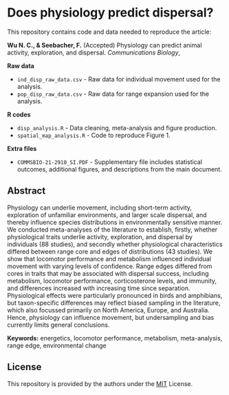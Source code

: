 # Does physiology predict dispersal?
This repository contains code and data needed to reproduce the article:

**Wu N. C., & Seebacher, F.** (Accepted) Physiology can predict animal activity, exploration, and dispersal. *Communications Biology*,

**Raw data**
- `ind_disp_raw_data.csv` - Raw data for individual movement used for the analysis.
- `pop_disp_raw_data.csv` - Raw data for range expansion used for the analysis.

**R codes**
- `disp_analysis.R` - Data cleaning, meta-analysis and figure production.
- `spatial_map_analysis.R` - Code to reproduce Figure 1.

**Extra files**
- `COMMSBIO-21-2910_SI.PDF` - Supplementary file includes statistical outcomes, additional figures, and descriptions from the main document.

## Abstract
Physiology can underlie movement, including short-term activity, exploration of unfamiliar environments, and larger scale dispersal, and thereby influence species distributions in environmentally sensitive manner. We conducted meta-analyses of the literature to establish, firstly, whether physiological traits underlie activity, exploration, and dispersal by individuals (88 studies), and secondly whether physiological characteristics differed between range core and edges of distributions (43 studies). We show that locomotor performance and metabolism influenced individual movement with varying levels of confidence. Range edges differed from cores in traits that may be associated with dispersal success, including metabolism, locomotor performance, corticosterone levels, and immunity, and differences increased with increasing time since separation. Physiological effects were particularly pronounced in birds and amphibians, but taxon-specific differences may reflect biased sampling in the literature, which also focussed primarily on North America, Europe, and Australia. Hence, physiology can influence movement, but undersampling and bias currently limits general conclusions.

**Keywords:** energetics, locomotor performance, metabolism, meta-analysis, range edge, environmental change

## License
This repository is provided by the authors under the [MIT](https://opensource.org/licenses/MIT) License.
